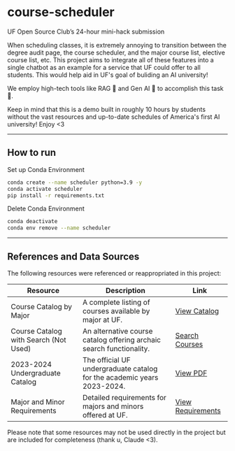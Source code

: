 # course-scheduler
UF Open Source Club’s 24-hour mini-hack submission


When scheduling classes, it is extremely annoying to transition between
the degree audit page, the course scheduler, and the major course list,
elective course list, etc. This project aims to integrate all of these
features into a single chatbot as an example for a service that UF could
offer to all students. This would help aid in UF's goal of buliding an
AI university!

We employ high-tech tools like RAG 🤖 and Gen AI 🧠 to accomplish this task 🦾.

Keep in mind that this is a demo built in roughly 10 hours by students
without the vast resources and up-to-date schedules of America's first
AI university! Enjoy <3


---

## How to run

Set up Conda Environment

```sh
conda create --name scheduler python=3.9 -y
conda activate scheduler
pip install -r requirements.txt
```

Delete Conda Environment 

```sh
conda deactivate
conda env remove --name scheduler
```

---

## References and Data Sources

The following resources were referenced or reappropriated in this project:

| Resource | Description | Link |
|----------|-------------|------|
| Course Catalog by Major | A complete listing of courses available by major at UF. | [View Catalog](https://catalog.ufl.edu/UGRD/courses/) |
| Course Catalog with Search (Not Used) | An alternative course catalog offering archaic search functionality. | [Search Courses](https://catalog.ufl.edu/course-search/) |
| 2023-2024 Undergraduate Catalog | The official UF undergraduate catalog for the academic years 2023-2024. | [View PDF](https://catalog.ufl.edu/pdf/2023-2024%20Undergraduate%20Catalog%20UF.pdf) |
| Major and Minor Requirements | Detailed requirements for majors and minors offered at UF. | [View Requirements](https://catalog.ufl.edu/UGRD/programs/) |

Please note that some resources may not be used directly in the project but are included for completeness (thank u, Claude <3).
